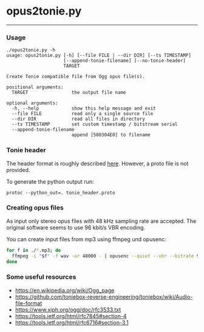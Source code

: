 # opus2tonie.py

---

### Usage

```
./opus2tonie.py -h
usage: opus2tonie.py [-h] [--file FILE | --dir DIR] [--ts TIMESTAMP]
                     [--append-tonie-filename] [--no-tonie-header]
                     TARGET

Create Tonie compatible file from Ogg opus file(s).

positional arguments:
  TARGET                the output file name

optional arguments:
  -h, --help            show this help message and exit
  --file FILE           read only a single source file
  --dir DIR             read all files in directory
  --ts TIMESTAMP        set custom timestamp / bitstream serial
  --append-tonie-filename
                        append [500304E0] to filename
```

### Tonie header

The header format is roughly described [here](https://github.com/toniebox-reverse-engineering/toniebox/wiki/Audio-file-format). However, a proto file is not provided.

To generate the python output run:

`protoc --python_out=. tonie_header.proto`

### Creating opus files

As input only stereo opus files with 48 kHz sampling rate are accepted. The original software seems to use 96 kbit/s VBR encoding.

You can create input files from mp3 using ffmpeg und opusenc:

```bash
for f in ./*.mp3; do 
  ffmpeg -i "$f" -f wav -ar 48000 - | opusenc --quiet --vbr --bitrate 96 - "$(basename -s mp3 "$f")opus"
done
```

### Some useful resources
* https://en.wikipedia.org/wiki/Ogg_page
* https://github.com/toniebox-reverse-engineering/toniebox/wiki/Audio-file-format
* https://www.xiph.org/ogg/doc/rfc3533.txt
* https://tools.ietf.org/html/rfc7845#section-4
* https://tools.ietf.org/html/rfc6716#section-3.1
